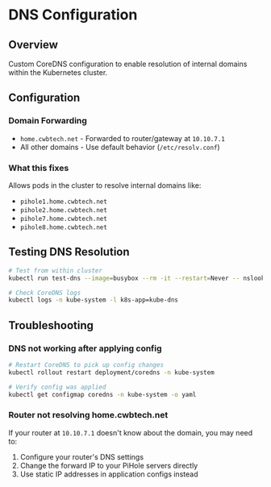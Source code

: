 # DNS Configuration

## Overview

Custom CoreDNS configuration to enable resolution of internal domains within the Kubernetes cluster.

## Configuration

### Domain Forwarding

- `home.cwbtech.net` - Forwarded to router/gateway at `10.10.7.1`
- All other domains - Use default behavior (`/etc/resolv.conf`)

### What this fixes

Allows pods in the cluster to resolve internal domains like:

- `pihole1.home.cwbtech.net`
- `pihole2.home.cwbtech.net`
- `pihole7.home.cwbtech.net`
- `pihole8.home.cwbtech.net`

## Testing DNS Resolution

```bash
# Test from within cluster
kubectl run test-dns --image=busybox --rm -it --restart=Never -- nslookup pihole1.home.cwbtech.net

# Check CoreDNS logs
kubectl logs -n kube-system -l k8s-app=kube-dns
```

## Troubleshooting

### DNS not working after applying config

```bash
# Restart CoreDNS to pick up config changes
kubectl rollout restart deployment/coredns -n kube-system

# Verify config was applied
kubectl get configmap coredns -n kube-system -o yaml
```

### Router not resolving home.cwbtech.net

If your router at `10.10.7.1` doesn't know about the domain, you may need to:

1. Configure your router's DNS settings
2. Change the forward IP to your PiHole servers directly
3. Use static IP addresses in application configs instead
